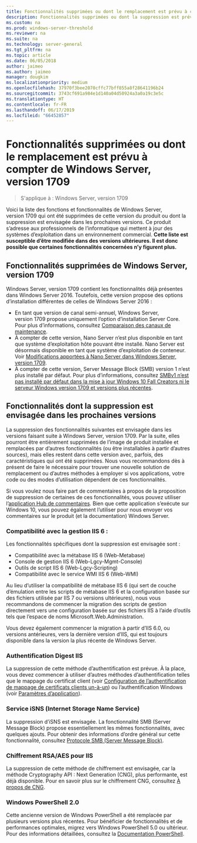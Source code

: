 ```yaml
---
title: Fonctionnalités supprimées ou dont le remplacement est prévu à compter de Windows Server (version 1709)
description: Fonctionnalités supprimées ou dont la suppression est prévue dans les prochaines versions.
ms.custom: na
ms.prod: windows-server-threshold
ms.reviewer: na
ms.suite: na
ms.technology: server-general
ms.tgt_pltfrm: na
ms.topic: article
ms.date: 06/05/2018
author: jaimeo
ms.author: jaimeo
manager: dougkim
ms.localizationpriority: medium
ms.openlocfilehash: 37970f3bee2070cffc77bff855a8f28641196b24
ms.sourcegitcommit: 3743cf691a984e1d140a04d50924a3a0a19c3e5c
ms.translationtype: HT
ms.contentlocale: fr-FR
ms.lasthandoff: 06/17/2019
ms.locfileid: "66452857"
---
```

# <a name="features-removed-or-planned-for-replacement-starting-with-windows-server-version-1709"></a>Fonctionnalités supprimées ou dont le remplacement est prévu à compter de Windows Server, version 1709

>S'applique à : Windows Server, version 1709

Voici la liste des fonctions et fonctionnalités de Windows Server, version 1709 qui ont été supprimées de cette version du produit ou dont la suppression est envisagée dans les prochaines versions. Ce produit s’adresse aux professionnels de l’informatique qui mettent à jour des systèmes d’exploitation dans un environnement commercial. **Cette liste est susceptible d’être modifiée dans des versions ultérieures. Il est donc possible que certaines fonctionnalités concernées n’y figurent plus.** 

## <a name="features-removed-from-windows-server-version-1709"></a>Fonctionnalités supprimées de Windows Server, version 1709
Windows Server, version 1709 contient les fonctionnalités déjà présentes dans Windows Server 2016. Toutefois, cette version propose des options d’installation différentes de celles de Windows Server 2016 :

- En tant que version de canal semi-annuel, Windows Server, version 1709 propose uniquement l’option d’installation Server Core. Pour plus d’informations, consultez [Comparaison des canaux de maintenance](../get-started-19/servicing-channels-19.md).
- À compter de cette version, Nano Server n’est plus disponible en tant que système d’exploitation hôte pouvant être installé. Nano Server est désormais disponible en tant que système d’exploitation de conteneur. Voir [Modifications apportées à Nano Server dans Windows Server, version 1709](nano-in-semi-annual-channel.md).
- À compter de cette version, Server Message Block (SMB) version 1 n’est plus installé par défaut. Pour plus d’informations, consultez [SMBv1 n’est pas installé par défaut dans la mise à jour Windows 10 Fall Creators ni le serveur Windows version 1709 et versions plus récentes](https://support.microsoft.com/help/4034314/smbv1-is-not-installed-by-default-in-windows).


## <a name="features-being-considered-for-replacement-starting-with-subsequent-releases"></a>Fonctionnalités dont la suppression est envisagée dans les prochaines versions

La suppression des fonctionnalités suivantes est envisagée dans les versions faisant suite à Windows Server, version 1709. Par la suite, elles pourront être entièrement supprimées de l’image de produit installée et remplacées par d’autres fonctionnalités (ou être installables à partir d’autres sources), mais elles restent dans cette version avec, parfois, des caractéristiques qui ont été supprimées. Nous vous recommandons dès à présent de faire le nécessaire pour trouver une nouvelle solution de remplacement ou d’autres méthodes à employer si vos applications, votre code ou des modes d’utilisation dépendent de ces fonctionnalités.

Si vous voulez nous faire part de commentaires à propos de la proposition de suppression de certaines de ces fonctionnalités, vous pouvez utiliser l’[application Hub de commentaires](https://support.microsoft.com/help/4021566/windows-10-send-feedback-to-microsoft-with-feedback-hub-app). Bien que cette application s’exécute sur Windows 10, vous pouvez également l’utiliser pour nous envoyer vos commentaires sur le produit (et la documentation) Windows Server.

### <a name="iis-6-management-compatibility"></a>Compatibilité avec la gestion IIS 6 :
Les fonctionnalités spécifiques dont la suppression est envisagée sont :

- Compatibilité avec la métabase IIS 6 (Web-Metabase)
- Console de gestion IIS 6 (Web-Lgcy-Mgmt-Console)
- Outils de script IIS 6 (Web-Lgcy-Scripting)
- Compatibilité avec le service WMI IIS 6 (Web-WMI)

Au lieu d’utiliser la compatibilité de métabase IIS 6 (qui sert de couche d’émulation entre les scripts de métabase IIS 6 et la configuration basée sur des fichiers utilisée par IIS 7 ou versions ultérieures), nous vous recommandons de commencer la migration des scripts de gestion directement vers une configuration basée sur des fichiers IIS à l’aide d’outils tels que l’espace de noms Microsoft.Web.Administration.

Vous devez également commencer la migration à partir d’IIS 6.0, ou versions antérieures, vers la dernière version d’IIS, qui est toujours disponible dans la version la plus récente de Windows Server.


### <a name="iis-digest-authentication"></a>Authentification Digest IIS
La suppression de cette méthode d’authentification est prévue. À la place, vous devez commencer à utiliser d’autres méthodes d’authentification telles que le mappage du certificat client (voir [Configuration de l’authentification de mappage de certificats clients un-à-un](https://docs.microsoft.com/iis/manage/configuring-security/configuring-one-to-one-client-certificate-mappings)) ou l’authentification Windows (voir [Paramètres d’application](https://docs.microsoft.com/iis-administration/configuration/appsettings.json)).

### <a name="internet-storage-name-service-isns"></a>Service iSNS (Internet Storage Name Service)
La suppression d’iSNS est envisagée. La fonctionnalité SMB (Server Message Block) propose essentiellement les mêmes fonctionnalités, avec quelques ajouts. Pour obtenir des informations d’ordre général sur cette fonctionnalité, consultez [Protocole SMB (Server Message Block)](https://technet.microsoft.com/library/hh831795(v=ws.11).aspx).

### <a name="rsaaes-encryption-for-iis"></a>Chiffrement RSA/AES pour IIS 
La suppression de cette méthode de chiffrement est envisagée, car la méthode Cryptography API : Next Generation (CNG), plus performante, est déjà disponible. Pour en savoir plus sur le chiffrement CNG, consultez [À propos de CNG](https://msdn.microsoft.com/library/windows/desktop/aa375276(v=vs.85).aspx).

### <a name="windows-powershell-20"></a>Windows PowerShell 2.0
Cette ancienne version de Windows PowerShell a été remplacée par plusieurs versions plus récentes. Pour bénéficier de fonctionnalités et de performances optimales, migrez vers Windows PowerShell 5.0 ou ultérieur. Pour des informations détaillées, consultez la [Documentation PowerShell](https://docs.microsoft.com/powershell/index?view=powershell-5.1).

